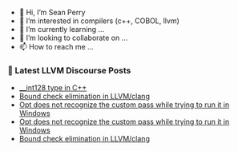 - 👋 Hi, I’m Sean Perry
- 👀 I’m interested in compilers (c++, COBOL, llvm)
- 🌱 I’m currently learning ...
- 💞️ I’m looking to collaborate on ...
- 📫 How to reach me ...

<!---
s66perry/s66perry is a ✨ special ✨ repository because its `README.md` (this file) appears on your GitHub profile.
You can click the Preview link to take a look at your changes.
--->
### 📕 Latest LLVM Discourse Posts

<!-- DISCOURSE-LLVM:START -->
- [__int128 type in C++](https://discourse.llvm.org/t/int128-type-in-c/88046#post_1)
- [Bound check elimination in LLVM/clang](https://discourse.llvm.org/t/bound-check-elimination-in-llvm-clang/88043#post_4)
- [Opt does not recognize the custom pass while trying to run it in Windows](https://discourse.llvm.org/t/opt-does-not-recognize-the-custom-pass-while-trying-to-run-it-in-windows/88044#post_2)
- [Opt does not recognize the custom pass while trying to run it in Windows](https://discourse.llvm.org/t/opt-does-not-recognize-the-custom-pass-while-trying-to-run-it-in-windows/88044#post_1)
- [Bound check elimination in LLVM/clang](https://discourse.llvm.org/t/bound-check-elimination-in-llvm-clang/88043#post_3)
<!-- DISCOURSE-LLVM:END -->
